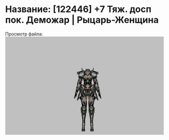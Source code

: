 # Название: [122446] +7 Тяж. досп пок. Деможар | Рыцарь-Женщина

Просмотр файла:
![p010034.png](p010034.png)